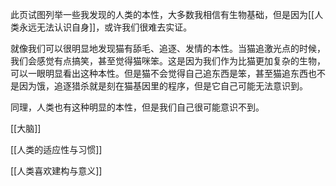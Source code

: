 ---
---

此页试图列举一些我发现的人类的本性，大多数我相信有生物基础，但是因为[[人类永远无法认识自身]]，或许我们很难去实证。

就像我们可以很明显地发现猫有舔毛、追逐、发情的本性。当猫追激光点的时候，我们会感觉有点搞笑，甚至觉得猫咪笨。这是因为我们作为比猫更加复杂的生物，可以一眼明显看出这种本性。但是猫不会觉得自己追东西是笨，甚至猫追东西也不是因为饿，追逐猎杀就是刻在猫基因里的程序，但是它自己可能无法意识到。

同理，人类也有这种明显的本性，但是我们自己很可能意识不到。

[[大脑]]

[[人类的适应性与习惯]]

[[人类喜欢建构与意义]]
